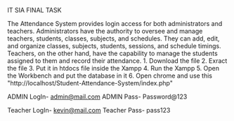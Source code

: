 IT SIA FINAL TASK

The Attendance System provides login access for both administrators and teachers. Administrators have the authority to oversee and manage teachers, students, classes, subjects, and schedules. They can add, edit, and organize classes, subjects, students, sessions, and schedule timings. Teachers, on the other hand, have the capability to manage the students assigned to them and record their attendance.
            1. Download the file
            2. Exract the file
            3. Put it in htdocs file inside the Xampp
            4. Run the Xampp
            5. Open the Workbench and put the database in it
            6. Open chrome and use this "http://localhost/Student-Attendance-System/index.php"

ADMIN LogIn- admin@mail.com ADMIN Pass- Password@123

Teacher LogIn- kevin@mail.com Teacher Pass- pass123
